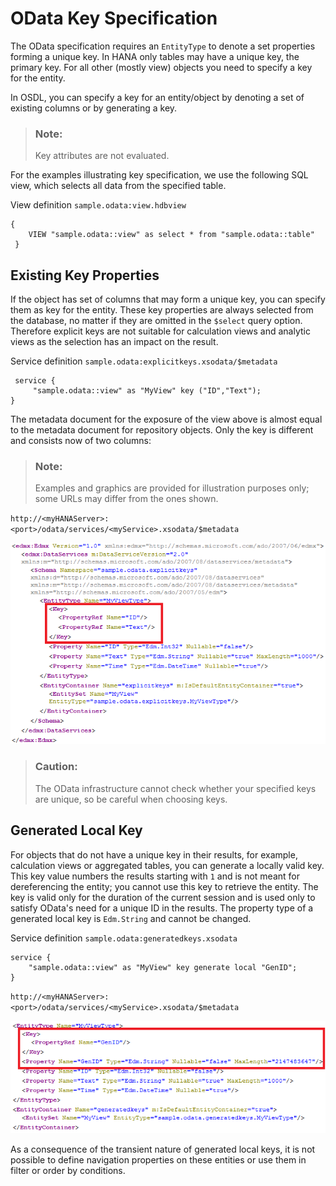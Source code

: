 <!-- loioe86a01a7699a46528624d44678d37ea5 -->

# OData Key Specification

The OData specification requires an `EntityType` to denote a set properties forming a unique key. In HANA only tables may have a unique key, the primary key. For all other \(mostly view\) objects you need to specify a key for the entity.

In OSDL, you can specify a key for an entity/object by denoting a set of existing columns or by generating a key.

> ### Note:  
> Key attributes are not evaluated.

For the examples illustrating key specification, we use the following SQL view, which selects all data from the specified table.

View definition `sample.odata:view.hdbview`

```
{
	VIEW "sample.odata::view" as select * from "sample.odata::table"
 }
```



<a name="loioe86a01a7699a46528624d44678d37ea5__section_N1002A_N1000E_N10001"/>

## Existing Key Properties

If the object has set of columns that may form a unique key, you can specify them as key for the entity. These key properties are always selected from the database, no matter if they are omitted in the `$select` query option. Therefore explicit keys are not suitable for calculation views and analytic views as the selection has an impact on the result.

Service definition `sample.odata:explicitkeys.xsodata/$metadata`

```
 service {
	 "sample.odata::view" as "MyView" key ("ID","Text"); 
}  
```

The metadata document for the exposure of the view above is almost equal to the metadata document for repository objects. Only the key is different and consists now of two columns:

> ### Note:  
> Examples and graphics are provided for illustration purposes only; some URLs may differ from the ones shown.

`http://<myHANAServer>:<port>/odata/services/<myService>.xsodata/$metadata` 

![XS_examples_keys_explicit](images/XS_examples_keys_explicit_cbc8b9b.png)

> ### Caution:  
> The OData infrastructure cannot check whether your specified keys are unique, so be careful when choosing keys.



<a name="loioe86a01a7699a46528624d44678d37ea5__section_N10058_N1000E_N10001"/>

## Generated Local Key

For objects that do not have a unique key in their results, for example, calculation views or aggregated tables, you can generate a locally valid key. This key value numbers the results starting with `1` and is not meant for dereferencing the entity; you cannot use this key to retrieve the entity. The key is valid only for the duration of the current session and is used only to satisfy OData's need for a unique ID in the results. The property type of a generated local key is `Edm.String` and cannot be changed.

Service definition `sample.odata:generatedkeys.xsodata`

```
service {
    "sample.odata::view" as "MyView" key generate local "GenID";
}

```

`http://<myHANAServer>:<port>/odata/services/<myService>.xsodata/$metadata` 

![XS_examples_keys_gen](images/XS_examples_keys_gen_45d0bb1.png)

As a consequence of the transient nature of generated local keys, it is not possible to define navigation properties on these entities or use them in filter or order by conditions.

